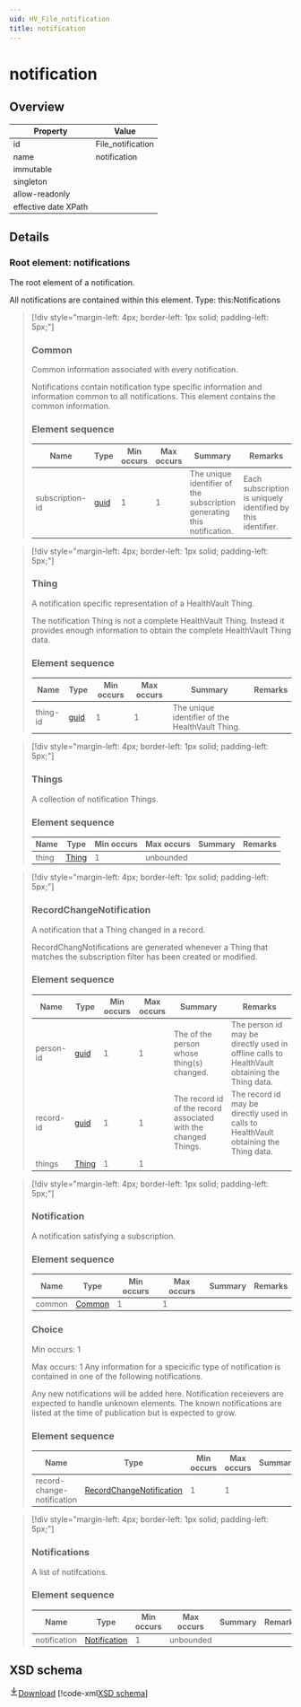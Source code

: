 ```yaml
---
uid: HV_File_notification
title: notification
---
```


# notification

## Overview

Property|Value
---|---
id|File_notification
name|notification
immutable|
singleton|
allow-readonly|
effective date XPath|

## Details

<a name='notifications'></a>

### Root element: notifications

The root element of a notification.

All notifications are contained within this element.
 Type: this:Notifications

>[!div style="margin-left: 4px; border-left: 1px solid; padding-left: 5px;"]
>
> <a name='Common'></a>
>
> ### Common
>
> Common information associated with every notification.
>
> Notifications contain notification type specific information and information common to all notifications. This element contains the common information.
>
> ### Element sequence
>
> Name|Type|Min occurs|Max occurs|Summary|Remarks
> ---|---|---|---|---|---
> subscription-id|[guid](xref:HV_File_types#guid)|1|1|The unique identifier of the subscription generating this notification.|Each subscription is uniquely identified by this identifier.
>
>

>[!div style="margin-left: 4px; border-left: 1px solid; padding-left: 5px;"]
>
> <a name='Thing'></a>
>
> ### Thing
>
> A notification specific representation of a HealthVault Thing.
>
> The notification Thing is not a complete HealthVault Thing. Instead it provides enough information to obtain the complete HealthVault Thing data.
>
> ### Element sequence
>
> Name|Type|Min occurs|Max occurs|Summary|Remarks
> ---|---|---|---|---|---
> thing-id|[guid](xref:HV_File_types#guid)|1|1|The unique identifier of the HealthVault Thing.|
>
>

>[!div style="margin-left: 4px; border-left: 1px solid; padding-left: 5px;"]
>
> <a name='Things'></a>
>
> ### Things
>
> A collection of notification Things.
>
> ### Element sequence
>
> Name|Type|Min occurs|Max occurs|Summary|Remarks
> ---|---|---|---|---|---
> thing|[Thing](#Thing)|1|unbounded||
>
>

>[!div style="margin-left: 4px; border-left: 1px solid; padding-left: 5px;"]
>
> <a name='RecordChangeNotification'></a>
>
> ### RecordChangeNotification
>
> A notification that a Thing changed in a record.
>
> RecordChangNotifications are generated whenever a Thing that matches the subscription filter has been created or modified.
>
> ### Element sequence
>
> Name|Type|Min occurs|Max occurs|Summary|Remarks
> ---|---|---|---|---|---
> person-id|[guid](xref:HV_File_types#guid)|1|1|The of the person whose thing(s) changed.|The person id may be directly used in offline calls to HealthVault obtaining the Thing data.
> record-id|[guid](xref:HV_File_types#guid)|1|1|The record id of the record associated with the changed Things.|The record id may be directly used in calls to HealthVault obtaining the Thing data.
> things|[Thing](#Thing)|1|1||
>
>

>[!div style="margin-left: 4px; border-left: 1px solid; padding-left: 5px;"]
>
> <a name='Notification'></a>
>
> ### Notification
>
> A notification satisfying a subscription.
>
> ### Element sequence
>
> Name|Type|Min occurs|Max occurs|Summary|Remarks
> ---|---|---|---|---|---
> common|[Common](#Common)|1|1||
>
> ### Choice
>
> Min occurs: 1
>
> Max occurs: 1
> Any information for a specicific type of notification is contained in one of the following notifications.
>
> Any new notifications will be added here. Notification receievers are expected to handle unknown elements. The known notifications are listed at the time of publication but is expected to grow.
>
> ### Element sequence
>
> Name|Type|Min occurs|Max occurs|Summary|Remarks
> ---|---|---|---|---|---
> record-change-notification|[RecordChangeNotification](#RecordChangeNotification)|1|1||
>
>

>[!div style="margin-left: 4px; border-left: 1px solid; padding-left: 5px;"]
>
> <a name='Notifications'></a>
>
> ### Notifications
>
> A list of notifcations.
>
> ### Element sequence
>
> Name|Type|Min occurs|Max occurs|Summary|Remarks
> ---|---|---|---|---|---
> notification|[Notification](#Notification)|1|unbounded||
>
>

## XSD schema
[![Download](/healthvault/images/download.png)Download](../xsd/notification.xsd)
[!code-xml[XSD schema](../xsd/notification.xsd)]
